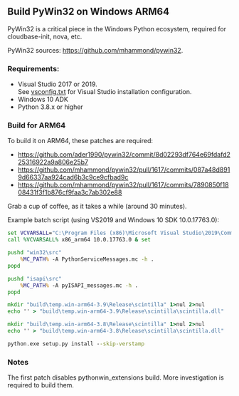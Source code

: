 ## Build PyWin32 on Windows ARM64

PyWin32 is a critical piece in the Windows Python ecosystem, required for cloudbase-init, nova, etc.

PyWin32 sources: https://github.com/mhammond/pywin32.

### Requirements:

  * Visual Studio 2017 or 2019.<br/>
    See [vsconfig.txt](../../vsconfig.txt) for Visual Studio installation configuration.
  * Windows 10 ADK<br/>
  * Python 3.8.x or higher<br/>

### Build for ARM64

To build it on ARM64, these patches are required:

  * https://github.com/ader1990/pywin32/commit/8d02293df764e69fdafd225316922a9a806e25b7
  * https://github.com/mhammond/pywin32/pull/1617/commits/087a48d8919d66337aa924cad6b3c9ce9cfbad9c
  * https://github.com/mhammond/pywin32/pull/1617/commits/7890850f1808431f3f1b876cf9faa3c7ab302e88

Grab a cup of coffee, as it takes a while (around 30 minutes).

Example batch script (using VS2019 and Windows 10 SDK 10.0.17763.0):

```cmd
set VCVARSALL="C:\Program Files (x86)\Microsoft Visual Studio\2019\Community\VC\Auxiliary\Build\vcvarsall.bat"
call %VCVARSALL% x86_arm64 10.0.17763.0 & set

pushd "win32\src"
    %MC_PATH% -A PythonServiceMessages.mc -h .
popd

pushd "isapi\src"
    %MC_PATH% -A pyISAPI_messages.mc -h .
popd

mkdir "build\temp.win-arm64-3.9\Release\scintilla" 1>nul 2>nul
echo '' > "build\temp.win-arm64-3.9\Release\scintilla\scintilla.dll"

mkdir "build\temp.win-arm64-3.8\Release\scintilla" 1>nul 2>nul
echo '' > "build\temp.win-arm64-3.8\Release\scintilla\scintilla.dll"

python.exe setup.py install --skip-verstamp
```

### Notes

The first patch disables pythonwin_extensions build. More investigation is required to build them.